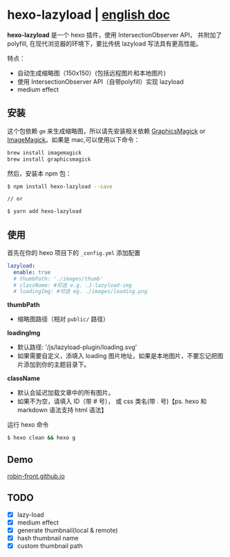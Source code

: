 
# hexo-lazyload | [english doc](./readme.md)

**hexo-lazyload** 是一个 hexo 插件，使用 IntersectionObserver API， 并附加了 polyfill, 在现代浏览器的环境下，要比传统 lazyload 写法具有更高性能。

特点：

- 自动生成缩略图（150x150）(包括远程图片和本地图片)
- 使用 IntersectionObserver API（自带polyfill）实现 lazyload
- medium effect

## 安装

这个包依赖 `gm` 来生成缩略图，所以请先安装相关依赖 [GraphicsMagick](http://www.graphicsmagick.org/) or [ImageMagick](http://www.imagemagick.org/)。如果是 mac,可以使用以下命令：

```bash
brew install imagemagick
brew install graphicsmagick
```
然后，安装本 npm 包：

```bash
$ npm install hexo-lazyload --save

// or

$ yarn add hexo-lazyload
```

## 使用

首先在你的 hexo 项目下的 `_config.yml` 添加配置

```yaml
lazyload:
  enable: true
  # thumbPath: './images/thumb'
  # className: #可选 e.g. .J-lazyload-img
  # loadingImg: #可选 eg. ./images/loading.png
```

**thumbPath**
- 缩略图路径（相对 `public/` 路径）

**loadingImg**
- 默认路径: '/js/lazyload-plugin/loading.svg'
- 如果需要自定义，添填入 loading 图片地址，如果是本地图片，不要忘记把图片添加到你的主题目录下。

**className**
- 默认会延迟加载文章中的所有图片。
- 如果不为空，请填入 ID（带 # 号）， 或 css 类名(带 . 号)【ps. hexo 和 markdown 语法支持 html 语法】


运行 hexo 命令

```bash
$ hexo clean && hexo g
```

## Demo

[robin-front.github.io](https://robin-front.github.io)

## TODO

- [x] lazy-load
- [x] medium effect
- [x] generate thumbnail(local & remote)
- [x] hash thumbnail name
- [x] custom thumbnail path
